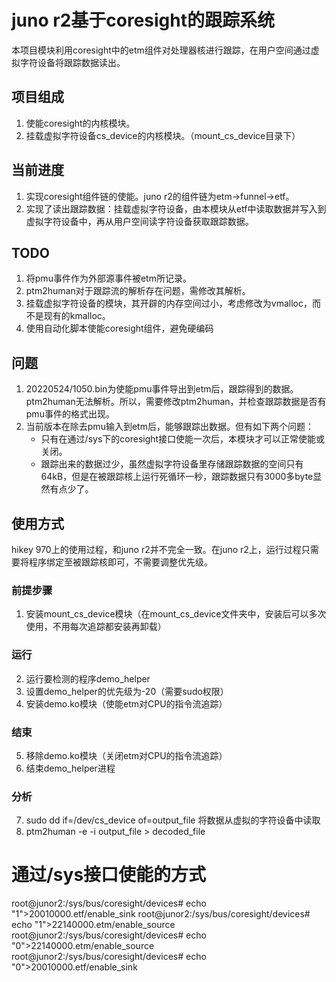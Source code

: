 # juno r2基于coresight的跟踪系统
本项目模块利用coresight中的etm组件对处理器核进行跟踪，在用户空间通过虚拟字符设备将跟踪数据读出。

## 项目组成
1. 使能coresight的内核模块。
2. 挂载虚拟字符设备cs_device的内核模块。（mount_cs_device目录下）

## 当前进度
1. 实现coresight组件链的使能。juno r2的组件链为etm->funnel->etf。
2. 实现了读出跟踪数据：挂载虚拟字符设备，由本模块从etf中读取数据并写入到虚拟字符设备中，再从用户空间读字符设备获取跟踪数据。

## TODO
1. 将pmu事件作为外部源事件被etm所记录。
2. ptm2human对于跟踪流的解析存在问题，需修改其解析。
3. 挂载虚拟字符设备的模块，其开辟的内存空间过小，考虑修改为vmalloc，而不是现有的kmalloc。
4. 使用自动化脚本使能coresight组件，避免硬编码

## 问题
1. 20220524/1050.bin为使能pmu事件导出到etm后，跟踪得到的数据。ptm2human无法解析。所以，需要修改ptm2human，并检查跟踪数据是否有pmu事件的格式出现。
2. 当前版本在除去pmu输入到etm后，能够跟踪出数据。但有如下两个问题：
    * 只有在通过/sys下的coresight接口使能一次后，本模块才可以正常使能或关闭。
    * 跟踪出来的数据过少，虽然虚拟字符设备里存储跟踪数据的空间只有64kB，但是在被跟踪核上运行死循环一秒，跟踪数据只有3000多byte显然有点少了。

## 使用方式

hikey 970上的使用过程，和juno r2并不完全一致。在juno r2上，运行过程只需要将程序绑定至被跟踪核即可，不需要调整优先级。
### 前提步骤
1. 安装mount_cs_device模块（在mount_cs_device文件夹中，安装后可以多次使用，不用每次追踪都安装再卸载）

### 运行
2. 运行要检测的程序demo_helper
3. 设置demo_helper的优先级为-20（需要sudo权限）
4. 安装demo.ko模块（使能etm对CPU的指令流追踪）

### 结束
5. 移除demo.ko模块（关闭etm对CPU的指令流追踪）
6. 结束demo_helper进程

### 分析
7. sudo dd if=/dev/cs_device of=output_file 将数据从虚拟的字符设备中读取
8. ptm2human -e -i output_file > decoded_file


# 通过/sys接口使能的方式
root@junor2:/sys/bus/coresight/devices# echo "1">20010000.etf/enable_sink 
root@junor2:/sys/bus/coresight/devices# echo "1">22140000.etm/enable_source 
root@junor2:/sys/bus/coresight/devices# echo "0">22140000.etm/enable_source 
root@junor2:/sys/bus/coresight/devices# echo "0">20010000.etf/enable_sink
